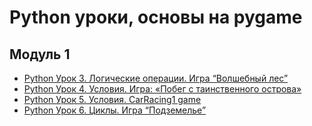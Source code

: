 # Python уроки, основы на pygame

## Модуль 1
- [Python Урок 3. Логические операции. Игра “Волшебный лес”](https://docs.google.com/document/d/1FZfuIXsc4j7UOayeEwkXVR0DX2rruU_Vru8RkEk9p0c/edit?usp=sharing)
- [Python Урок 4. Условия. Игра: «Побег с таинственного острова»](https://docs.google.com/document/d/1_4dx-K2sM-oXhr0FGYKH5zzQwsxDKVvHMfubnwp-AVE/edit?usp=sharing)
- [Python Урок 5. Условия. CarRacing1 game](https://docs.google.com/document/d/1rDwAveIyY0JeRVRfnAJAIPEWTR33BDKRGvj1CGR2UfU/edit?usp=sharing)
- [Python Урок 6. Циклы. Игра “Подземелье”](https://docs.google.com/document/d/1HW8tvW4Fkk1cBxClijuHEecoQNtJDfBsfNpz_uPBiHM/edit?usp=sharing)


